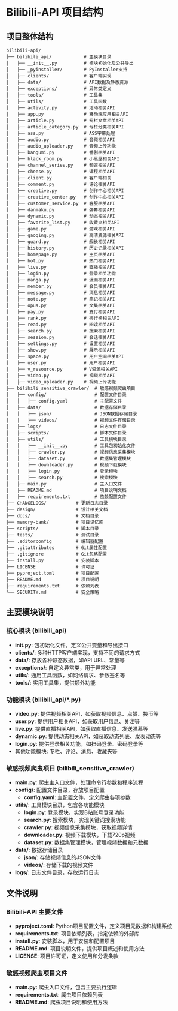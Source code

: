 # Bilibili-API 项目结构

## 项目整体结构

```
bilibili-api/
├── bilibili_api/            # 主模块目录
│   ├── __init__.py          # 模块初始化及公共导出
│   ├── _pyinstaller/        # PyInstaller支持
│   ├── clients/             # 客户端实现
│   ├── data/                # API数据及静态资源
│   ├── exceptions/          # 异常类定义
│   ├── tools/               # 工具集
│   ├── utils/               # 工具函数
│   ├── activity.py          # 活动相关API
│   ├── app.py               # 移动端应用相关API
│   ├── article.py           # 专栏文章相关API
│   ├── article_category.py  # 专栏分类相关API
│   ├── ass.py               # ASS字幕处理
│   ├── audio.py             # 音频相关API
│   ├── audio_uploader.py    # 音频上传功能
│   ├── bangumi.py           # 番剧相关API
│   ├── black_room.py        # 小黑屋相关API
│   ├── channel_series.py    # 频道相关API
│   ├── cheese.py            # 课程相关API
│   ├── client.py            # 客户端相关
│   ├── comment.py           # 评论相关API
│   ├── creative.py          # 创作中心相关API
│   ├── creative_center.py   # 创作中心相关API
│   ├── customer_service.py  # 客服相关API
│   ├── danmaku.py           # 弹幕相关API
│   ├── dynamic.py           # 动态相关API
│   ├── favorite_list.py     # 收藏夹相关API
│   ├── game.py              # 游戏相关API
│   ├── gaoqing.py           # 高清资源相关API
│   ├── guard.py             # 舰长相关API
│   ├── history.py           # 历史记录相关API
│   ├── homepage.py          # 主页相关API
│   ├── hot.py               # 热门相关API
│   ├── live.py              # 直播相关API
│   ├── login.py             # 登录相关功能
│   ├── manga.py             # 漫画相关API
│   ├── member.py            # 会员相关API
│   ├── message.py           # 消息相关API
│   ├── note.py              # 笔记相关API
│   ├── opus.py              # 文集相关API
│   ├── pay.py               # 支付相关API
│   ├── rank.py              # 排行榜相关API
│   ├── read.py              # 阅读相关API
│   ├── search.py            # 搜索相关API
│   ├── session.py           # 会话相关API
│   ├── settings.py          # 设置相关API
│   ├── show.py              # 展示相关API
│   ├── space.py             # 用户空间相关API
│   ├── user.py              # 用户相关API
│   ├── v_resource.py        # V资源相关API
│   ├── video.py             # 视频相关API
│   ├── video_uploader.py    # 视频上传功能
├── bilibili_sensitive_crawler/  # 敏感视频爬虫项目
│   ├── config/                  # 配置文件目录
│   │   ├── config.yaml          # 主配置文件
│   ├── data/                    # 数据存储目录
│   │   ├── json/                # JSON数据存储目录
│   │   ├── videos/              # 视频文件存储目录
│   ├── logs/                    # 日志文件目录
│   ├── scripts/                 # 脚本文件目录
│   ├── utils/                   # 工具模块目录
│   │   ├── __init__.py          # 工具包初始化文件
│   │   ├── crawler.py           # 视频信息采集模块
│   │   ├── dataset.py           # 数据集管理模块
│   │   ├── downloader.py        # 视频下载模块
│   │   ├── login.py             # 登录模块
│   │   ├── search.py            # 搜索模块
│   ├── main.py                  # 主入口文件
│   ├── README.md                # 项目说明文档
│   ├── requirements.txt         # 依赖配置文件
├── CHANGELOGS/           # 更新日志目录
├── design/               # 设计相关文档
├── docs/                 # 文档目录
├── memory-bank/          # 项目记忆库
├── scripts/              # 脚本目录
├── tests/                # 测试目录
├── .editorconfig         # 编辑器配置
├── .gitattributes        # Git属性配置
├── .gitignore            # Git忽略配置
├── install.py            # 安装脚本
├── LICENSE               # 许可证
├── pyproject.toml        # 项目配置
├── README.md             # 项目说明
├── requirements.txt      # 依赖列表
└── SECURITY.md           # 安全策略
```

## 主要模块说明

### 核心模块 (bilibili_api)

* **__init__.py**: 包初始化文件，定义公共变量和导出接口
* **clients/**: 多种HTTP客户端实现，支持不同的请求方式
* **data/**: 存放各种静态数据，如API URL、常量等
* **exceptions/**: 自定义异常类，用于异常处理
* **utils/**: 通用工具函数，如网络请求、参数签名等
* **tools/**: 实用工具集，提供额外功能

### 功能模块 (bilibili_api/*.py)

* **video.py**: 提供视频相关API，如获取视频信息、点赞、投币等
* **user.py**: 提供用户相关API，如获取用户信息、关注等
* **live.py**: 提供直播相关API，如获取直播信息、发送弹幕等
* **dynamic.py**: 提供动态相关API，如获取动态列表、发表动态等
* **login.py**: 提供登录相关功能，如扫码登录、密码登录等
* 其他功能模块: 专栏、评论、消息、收藏夹等

### 敏感视频爬虫项目 (bilibili_sensitive_crawler)

* **main.py**: 爬虫主入口文件，处理命令行参数和程序流程
* **config/**: 配置文件目录，存放项目配置
  * **config.yaml**: 主配置文件，定义爬虫各项参数
* **utils/**: 工具模块目录，包含各功能模块
  * **login.py**: 登录模块，实现B站账号登录功能
  * **search.py**: 搜索模块，实现关键词搜索功能
  * **crawler.py**: 视频信息采集模块，获取视频详情
  * **downloader.py**: 视频下载模块，下载720p视频
  * **dataset.py**: 数据集管理模块，管理视频数据和元数据
* **data/**: 数据存储目录
  * **json/**: 存储视频信息的JSON文件
  * **videos/**: 存储下载的视频文件
* **logs/**: 日志文件目录，存放运行日志

## 文件说明

### Bilibili-API 主要文件

* **pyproject.toml**: Python项目配置文件，定义项目元数据和构建系统
* **requirements.txt**: 项目依赖列表，指定依赖的外部库
* **install.py**: 安装脚本，用于安装和配置项目
* **README.md**: 项目说明文件，提供项目概述和使用方法
* **LICENSE**: 项目许可证，定义使用和分发条款

### 敏感视频爬虫项目文件

* **main.py**: 爬虫入口文件，包含主要执行逻辑
* **requirements.txt**: 爬虫项目依赖列表
* **README.md**: 爬虫项目说明和使用方法 